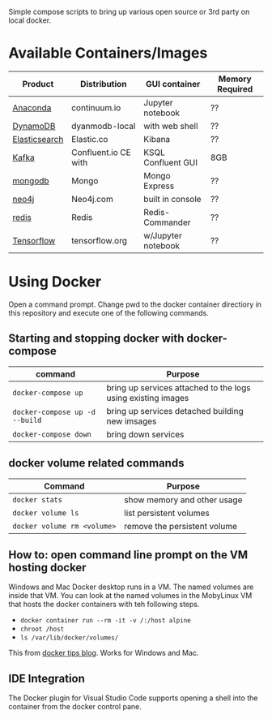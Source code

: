 Simple compose scripts to bring up various open source or 3rd party on local docker.

# Available Containers/Images
| Product                                  | Distribution         | GUI container      | Memory Required |
|------------------------------------------|----------------------|--------------------|-----------------|
| [Anaconda](anaconda/README.md)           | continuum.io         | Jupyter notebook   | ??   |
| [DynamoDB](dynamodb/README.md)           | dyanmodb-local       | with web shell     | ??   |
| [Elasticsearch](elasticsearch/README.md) | Elastic.co           | Kibana             | ??   |
| [Kafka](kafka-confluent/README.md)       | Confluent.io CE with | KSQL Confluent GUI | 8GB  |
| [mongodb](mongodb/README.md)             | Mongo                | Mongo Express      | ??   |
| [neo4j](neo4j/README.md)                 | Neo4j.com            | built in console   | ??   |
| [redis](https://redis.io/)               | Redis                | Redis-Commander    | ??   |
| [Tensorflow](tensforflow/README.md)      | tensorflow.org       | w/Jupyter notebook | ??   |

# Using Docker
Open a command prompt.  Change pwd to the docker container directiory in this repository and execute one of the following commands.

## Starting and stopping docker with docker-compose
| command                       | Purpose                                                      |
|-------------------------------|--------------------------------------------------------------|
| `docker-compose up`             | bring up services attached to the logs using existing images |
| `docker-compose up -d --build`  | bring up services detached building new imsages              |
| `docker-compose down`           | bring down services                                          | 

## docker volume related commands
| Command                   | Purpose                      |
|---------------------------|------------------------------|
| `docker stats`              | show memory and other usage  |
| `docker volume ls`          | list persistent volumes      |
| `docker volume rm <volume>` | remove the persistent volume |

## How to: open command line prompt on the VM hosting docker
Windows and Mac Docker desktop runs in a VM.  The named volumes are inside that VM. You can look at the named volumes in the MobyLinux VM that hosts the docker containers with teh following steps. 
* `docker container run --rm -it -v /:/host alpine`
* `chroot /host`
* `ls /var/lib/docker/volumes/`

This from [docker tips blog](https://nickjanetakis.com/blog/docker-tip-70-gain-access-to-the-mobylinux-vm-on-windows-or-macos). Works for Windows and Mac.

## IDE Integration
The Docker plugin for Visual Studio Code supports opening a shell into the container from the docker control pane.
